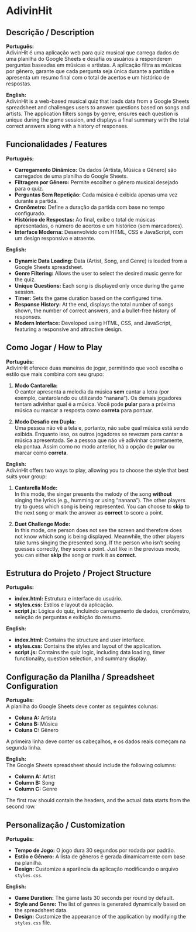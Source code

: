 # AdivinHit

## Descrição / Description

**Português:**  
AdivinHit é uma aplicação web para quiz musical que carrega dados de uma planilha do Google Sheets e desafia os usuários a responderem perguntas baseadas em músicas e artistas. A aplicação filtra as músicas por gênero, garante que cada pergunta seja única durante a partida e apresenta um resumo final com o total de acertos e um histórico de respostas.

**English:**  
AdivinHit is a web-based musical quiz that loads data from a Google Sheets spreadsheet and challenges users to answer questions based on songs and artists. The application filters songs by genre, ensures each question is unique during the game session, and displays a final summary with the total correct answers along with a history of responses.

## Funcionalidades / Features

**Português:**  
- **Carregamento Dinâmico:** Os dados (Artista, Música e Gênero) são carregados de uma planilha do Google Sheets.  
- **Filtragem por Gênero:** Permite escolher o gênero musical desejado para o quiz.  
- **Perguntas Sem Repetição:** Cada música é exibida apenas uma vez durante a partida.  
- **Cronômetro:** Define a duração da partida com base no tempo configurado.  
- **Histórico de Respostas:** Ao final, exibe o total de músicas apresentadas, o número de acertos e um histórico (sem marcadores).  
- **Interface Moderna:** Desenvolvido com HTML, CSS e JavaScript, com um design responsivo e atraente.

**English:**  
- **Dynamic Data Loading:** Data (Artist, Song, and Genre) is loaded from a Google Sheets spreadsheet.  
- **Genre Filtering:** Allows the user to select the desired music genre for the quiz.  
- **Unique Questions:** Each song is displayed only once during the game session.  
- **Timer:** Sets the game duration based on the configured time.  
- **Response History:** At the end, displays the total number of songs shown, the number of correct answers, and a bullet-free history of responses.  
- **Modern Interface:** Developed using HTML, CSS, and JavaScript, featuring a responsive and attractive design.

## Como Jogar / How to Play

**Português:**  
AdivinHit oferece duas maneiras de jogar, permitindo que você escolha o estilo que mais combina com seu grupo:

1. **Modo Cantarella:**  
   O cantor apresenta a melodia da música **sem** cantar a letra (por exemplo, cantarolando ou utilizando “nanana”). Os demais jogadores tentam adivinhar qual é a música. Você pode **pular** para a próxima música ou marcar a resposta como **correta** para pontuar.

2. **Modo Desafio em Dupla:**  
   Uma pessoa não vê a tela e, portanto, não sabe qual música está sendo exibida. Enquanto isso, os outros jogadores se revezam para cantar a música apresentada. Se a pessoa que não vê adivinhar corretamente, ela pontua. Assim como no modo anterior, há a opção de **pular** ou marcar como **correta**.

**English:**  
AdivinHit offers two ways to play, allowing you to choose the style that best suits your group:

1. **Cantarella Mode:**  
   In this mode, the singer presents the melody of the song **without** singing the lyrics (e.g., humming or using “nanana”). The other players try to guess which song is being represented. You can choose to **skip** to the next song or mark the answer as **correct** to score a point.

2. **Duet Challenge Mode:**  
   In this mode, one person does not see the screen and therefore does not know which song is being displayed. Meanwhile, the other players take turns singing the presented song. If the person who isn’t seeing guesses correctly, they score a point. Just like in the previous mode, you can either **skip** the song or mark it as **correct**.

## Estrutura do Projeto / Project Structure

**Português:**  
- **index.html:** Estrutura e interface do usuário.  
- **styles.css:** Estilos e layout da aplicação.  
- **script.js:** Lógica do quiz, incluindo carregamento de dados, cronômetro, seleção de perguntas e exibição do resumo.

**English:**  
- **index.html:** Contains the structure and user interface.  
- **styles.css:** Contains the styles and layout of the application.  
- **script.js:** Contains the quiz logic, including data loading, timer functionality, question selection, and summary display.

## Configuração da Planilha / Spreadsheet Configuration

**Português:**  
A planilha do Google Sheets deve conter as seguintes colunas:  
- **Coluna A:** Artista  
- **Coluna B:** Música  
- **Coluna C:** Gênero  

A primeira linha deve conter os cabeçalhos, e os dados reais começam na segunda linha.

**English:**  
The Google Sheets spreadsheet should include the following columns:  
- **Column A:** Artist  
- **Column B:** Song  
- **Column C:** Genre  

The first row should contain the headers, and the actual data starts from the second row.

## Personalização / Customization

**Português:**  
- **Tempo de Jogo:** O jogo dura 30 segundos por rodada por padrão.  
- **Estilo e Gênero:** A lista de gêneros é gerada dinamicamente com base na planilha.  
- **Design:** Customize a aparência da aplicação modificando o arquivo `styles.css`.

**English:**  
- **Game Duration:** The game lasts 30 seconds per round by default.  
- **Style and Genre:** The list of genres is generated dynamically based on the spreadsheet data.  
- **Design:** Customize the appearance of the application by modifying the `styles.css` file.